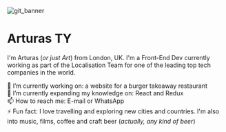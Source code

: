 ![git_banner](https://user-images.githubusercontent.com/30295076/189889778-8b409aec-efd1-4257-a68e-73a43bf20d31.jpg)

# Arturas TY
I'm Arturas (*or just Art*) from London, UK. I'm a Front-End Dev currently working as part of the Localisation Team for one of the leading top tech companies in the world.


🔭 I’m currently working on: a website for a burger takeaway restaurant\
🏫 I’m currently expanding my knowledge on: React and Redux\
📫 How to reach me: E-mail or WhatsApp\
⚡ Fun fact: I love travelling and exploring new cities and countries. I'm also into music, films, coffee and craft beer (*actually, any kind of beer*)
